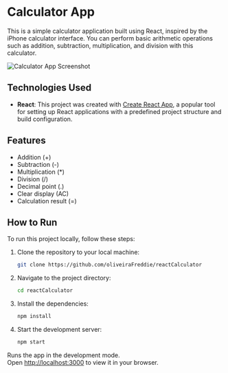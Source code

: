 # Calculator App

This is a simple calculator application built using React, inspired by the iPhone calculator interface. You can perform basic arithmetic operations such as addition, subtraction, multiplication, and division with this calculator.

![Calculator App Screenshot](/screenshot.png)

## Technologies Used

- **React**: This project was created with [Create React App](https://github.com/facebook/create-react-app), a popular tool for setting up React applications with a predefined project structure and build configuration.

## Features

- Addition (+)
- Subtraction (-)
- Multiplication (\*)
- Division (/)
- Decimal point (.)
- Clear display (AC)
- Calculation result (=)

## How to Run

To run this project locally, follow these steps:

1. Clone the repository to your local machine:

   ```bash
   git clone https://github.com/oliveiraFreddie/reactCalculator

   ```

2. Navigate to the project directory:

   ```bash
   cd reactCalculator

   ```

3. Install the dependencies:

   ```bash
   npm install

   ```

4. Start the development server:

   ```bash
   npm start
   ```

Runs the app in the development mode.\
Open [http://localhost:3000](http://localhost:3000) to view it in your browser.
